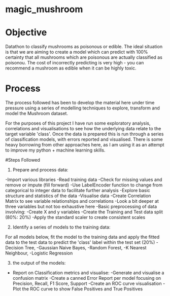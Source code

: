# magic_mushroom

# Objective
Datathon to classify mushrooms as poisonous or edible. The ideal situation is that we are aiming to create a model which can predict with 100% certainty that all mushrooms which are poisonous are actually classified as poisonou. The cost of incorrectly predicting is very high - you can recommend a mushroom as edible when it can be highly toxic. 

# Process
The process followed has been to develop the material here under time pressure using a series of modelling techniques to explore, transform and model the Mushroom dataset.

For the purposes of this project I have run some exploratory analysis, correlations and visualisations to see how the underlying data relate to the target variable 'class'. Once the data is prepared this is run through a series of classification models, with errors reported and visualised. There is some heavy borrowing from other approaches here, as I am using it as an attempt to improve my python + machine learning skills. 

#Steps Followed

1. Prepare and process data: 

-Import various libraries 
-Read training data
-Check for missing values and remove or impute (fill forward)
-Use LabelEncoder function to change from categorical to integer data to facilitate further analysis
-Explore basic structure and statistics of the data
-Visualise data
-Create Correlation Matrix to see variable relationships and correlations
-Look a bit deeper at three variables but not too exhaustive here
-Basic preprocessing of data involving: 
  -Create X and y variables
  -Create the Training and Test data split (80%: 20%)
  -Apply the standard scaler to create consistent scales
  
2. Identify a series of models to the training data:

For all models below, fit the model to the training data and apply the fitted data to the test data to predict the 'class' label within the test set (20%)
  -Decision Tree, 
  -Gaussian Naive Bayes, 
  -Random Forest, 
  -K Nearest Neighbour, 
  -Logistic Regression 

3.  the output of the models: 


- Report on Classification metrics and visualise: 
  -Generate and visualise a confusion matrix
  -Create a canned Error Report per model focusing on Precision, Recall, F1 Score, Support
  -Create an ROC curve visualisation
  -Plot the ROC curve to show False Positives and True Positives
